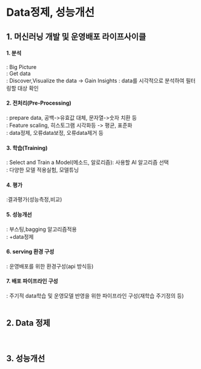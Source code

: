 # Data정제, 성능개선

## 1. 머신러닝 개발 및 운영배포 라이프사이클  

#### 1. 분석  
: Big Picture  
: Get data  
: Discover,Visualize the data -> Gain Insights : data를 시각적으로 분석하여 필터링할 대상 확인  
#### 2. 전처리(Pre-Processing)  
: prepare data, 공백->유효값 대체, 문자열->숫자 치환 등  
: Feature scaling, 히스토그램 시각화등 -> 평균, 표준화  
: data정제, 오류data보정, 오류data제거 등  
#### 3. 학습(Training)  
: Select and Train a Model(메소드, 알로리즘): 사용할 AI 알고리즘 선택  
: 다양한 모델 적용실험, 모델튜닝  
#### 4. 평가  
:결과평가(성능측정,비교)  
#### 5. 성능개선  
: 부스팅,bagging 알고리즘적용  
: +data정제  
#### 6. serving 환경 구성  
: 운영배포를 위한 환경구성(api 방식등)  
#### 7. 배포 파이프라인 구성  
: 주기적 data학습 및 운영모델 반영을 위한 파이프라인 구성(재학습 주기정의 등)  
<br>

## 2. Data 정제 


<br>

## 3. 성능개선  
